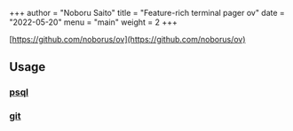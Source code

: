 +++
author = "Noboru Saito"
title = "Feature-rich terminal pager ov"
date = "2022-05-20"
menu = "main"
weight = 2
+++

[https://github.com/noborus/ov](https://github.com/noborus/ov)

## Usage

### [psql](/ov/psql/)

### [git](/ov/git/)
